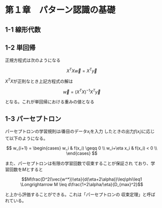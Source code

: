 # 第１章　パターン認識の基礎

## 1-1 線形代数

## 1-2 単回帰
正規方程式は次のようになる

$$X^TX\vec{w} = X^T\vec{y}$$

$X^TX$が正則なとき上記方程式の解は

$$\vec{w} = (X^TX)^{-1}X^T\vec{y}$$

となる。これが単回帰における重みの値となる

## 1-3 パーセプトロン
パーセプトロンの学習規則は$i$番目のデータ$x_i$を入力
したときの出力$f(x_i)$に応じて以下のようになる。

$$
    w_{i+1} =
        \begin{cases}
            w_i & f(x_i) \geqq 0 \\
            w_i+\eta x_i & f(x_i) < 0 \\
        \end{cases}
$$

また、パーセプトロンは有限の学習回数で収束することが保証され
ており、学習回数を$M$とすると

$$M\frac{D^2(\vec{w^*})\eta}{d(\eta+2\alpha)}\leq\phi\leq1 \Longrightarrow M \leq d\frac{1+2\alpha/\eta}{D_{max}^2}$$

と上から評価することができる。これは「パーセプトロンの
収束定理」と呼ばれている。